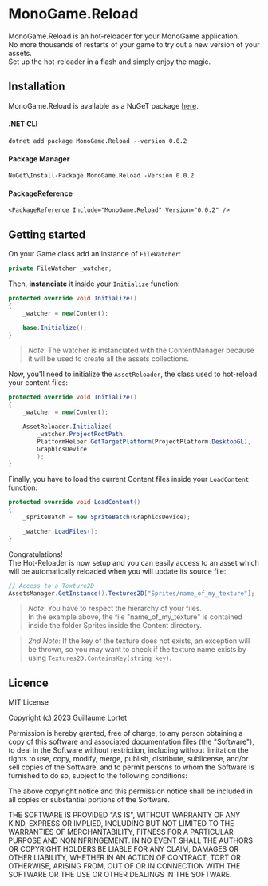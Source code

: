 # MonoGame.Reload

MonoGame.Reload is an hot-reloader for your MonoGame application.  
No more thousands of restarts of your game to try out a new version of your assets.  
Set up the hot-reloader in a flash and simply enjoy the magic.  

## Installation

MonoGame.Reload is available as a NuGeT package [here](https://www.nuget.org/packages/MonoGame.Reload/0.0.2).  

#### .NET CLI
```
dotnet add package MonoGame.Reload --version 0.0.2
```

#### Package Manager
```
NuGet\Install-Package MonoGame.Reload -Version 0.0.2
```

#### PackageReference
```
<PackageReference Include="MonoGame.Reload" Version="0.0.2" />
```

## Getting started

On your Game class add an instance of `FileWatcher`:
```csharp
private FileWatcher _watcher;
```
Then, **instanciate** it inside your `Initialize` function:
```csharp
protected override void Initialize()
{
    _watcher = new(Content);

    base.Initialize();
}
```
> *Note*: The watcher is instanciated with the ContentManager because it will be used to create all the assets collections.

Now, you'll need to initialize the `AssetReloader`, the class used to hot-reload your content files:
```csharp
protected override void Initialize()
{
    _watcher = new(Content);

    AssetReloader.Initialize(
        _watcher.ProjectRootPath,
        PlatformHelper.GetTargetPlatform(ProjectPlatform.DesktopGL),
        GraphicsDevice
        );
}
```

Finally, you have to load the current Content files inside your `LoadContent` function:

```csharp
protected override void LoadContent()
{
    _spriteBatch = new SpriteBatch(GraphicsDevice);

    _watcher.LoadFiles();
}
```

Congratulations!  
The Hot-Reloader is now setup and you can easily access to an asset which will be automatically reloaded when you will update its source file:

```csharp
// Access to a Texture2D
AssetsManager.GetInstance().Textures2D["Sprites/name_of_my_texture"];
```

> *Note*: You have to respect the hierarchy of your files.  
> In the example above, the file "name_of_my_texture" is contained inside the folder Sprites inside the Content directory.


> *2nd Note*: If the key of the texture does not exists, an exception will be thrown, so you may want to check if the texture name exists by using `Textures2D.ContainsKey(string key)`.

## Licence

MIT License

Copyright (c) 2023 Guillaume Lortet

Permission is hereby granted, free of charge, to any person obtaining a copy
of this software and associated documentation files (the "Software"), to deal
in the Software without restriction, including without limitation the rights
to use, copy, modify, merge, publish, distribute, sublicense, and/or sell
copies of the Software, and to permit persons to whom the Software is
furnished to do so, subject to the following conditions:

The above copyright notice and this permission notice shall be included in all
copies or substantial portions of the Software.

THE SOFTWARE IS PROVIDED "AS IS", WITHOUT WARRANTY OF ANY KIND, EXPRESS OR
IMPLIED, INCLUDING BUT NOT LIMITED TO THE WARRANTIES OF MERCHANTABILITY,
FITNESS FOR A PARTICULAR PURPOSE AND NONINFRINGEMENT. IN NO EVENT SHALL THE
AUTHORS OR COPYRIGHT HOLDERS BE LIABLE FOR ANY CLAIM, DAMAGES OR OTHER
LIABILITY, WHETHER IN AN ACTION OF CONTRACT, TORT OR OTHERWISE, ARISING FROM,
OUT OF OR IN CONNECTION WITH THE SOFTWARE OR THE USE OR OTHER DEALINGS IN THE
SOFTWARE.